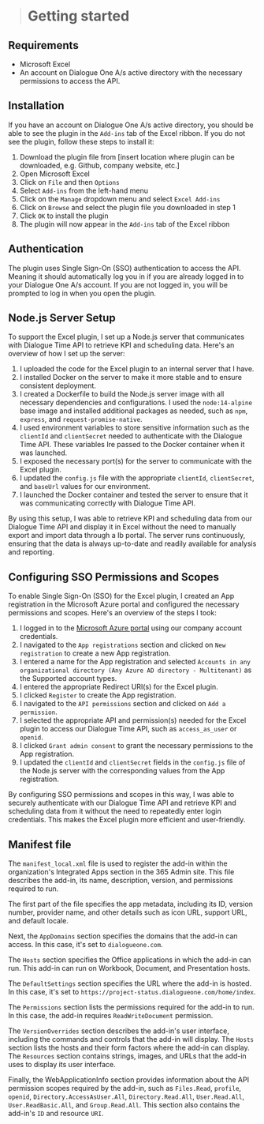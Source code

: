 > # Getting started

## Requirements

- Microsoft Excel
- An account on Dialogue One A/s active directory with the necessary permissions to access the API.

## Installation

If you have an account on Dialogue One A/s active directory, you should be able to see the plugin in the `Add-ins` tab of the Excel ribbon. If you do not see the plugin, follow these steps to install it:

1. Download the plugin file from [insert location where plugin can be downloaded, e.g. Github, company website, etc.]
2. Open Microsoft Excel
3. Click on `File` and then `Options`
4. Select `Add-ins` from the left-hand menu
5. Click on the `Manage` dropdown menu and select `Excel Add-ins`
6. Click on `Browse` and select the plugin file you downloaded in step 1
7. Click `OK` to install the plugin
8. The plugin will now appear in the `Add-ins` tab of the Excel ribbon

## Authentication

The plugin uses Single Sign-On (SSO) authentication to access the API. Meaning it should automatically log you in if you are already logged in to your Dialogue One A/s account. If you are not logged in, you will be prompted to log in when you open the plugin.

## Node.js Server Setup

To support the Excel plugin, I set up a Node.js server that communicates with Dialogue Time API to retrieve KPI and scheduling data. Here's an overview of how I set up the server:

1. I uploaded the code for the Excel plugin to an internal server that I have.
2. I installed Docker on the server to make it more stable and to ensure consistent deployment.
3. I created a Dockerfile to build the Node.js server image with all necessary dependencies and configurations. I used the `node:14-alpine` base image and installed additional packages as needed, such as `npm`, `express`, and `request-promise-native`.
4. I used environment variables to store sensitive information such as the `clientId` and `clientSecret` needed to authenticate with the Dialogue Time API. These variables Ire passed to the Docker container when it was launched.
5. I exposed the necessary port(s) for the server to communicate with the Excel plugin.
6. I updated the `config.js` file with the appropriate `clientId`, `clientSecret`, and `baseUrl` values for our environment.
7. I launched the Docker container and tested the server to ensure that it was communicating correctly with Dialogue Time API.

By using this setup, I was able to retrieve KPI and scheduling data from our Dialogue Time API and display it in Excel without the need to manually export and import data through a Ib portal. The server runs continuously, ensuring that the data is always up-to-date and readily available for analysis and reporting.

## Configuring SSO Permissions and Scopes

To enable Single Sign-On (SSO) for the Excel plugin, I created an App registration in the Microsoft Azure portal and configured the necessary permissions and scopes. Here's an overview of the steps I took:

1. I logged in to the [Microsoft Azure portal](https://portal.azure.com) using our company account credentials.
2. I navigated to the `App registrations` section and clicked on `New registration` to create a new App registration.
3. I entered a name for the App registration and selected `Accounts in any organizational directory (Any Azure AD directory - Multitenant)` as the Supported account types.
4. I entered the appropriate Redirect URI(s) for the Excel plugin.
5. I clicked `Register` to create the App registration.
6. I navigated to the `API permissions` section and clicked on `Add a permission`.
7. I selected the appropriate API and permission(s) needed for the Excel plugin to access our Dialogue Time API, such as `access_as_user` or `openid`.
8. I clicked `Grant admin consent` to grant the necessary permissions to the App registration.
9. I updated the `clientId` and `clientSecret` fields in the `config.js` file of the Node.js server with the corresponding values from the App registration.

By configuring SSO permissions and scopes in this way, I was able to securely authenticate with our Dialogue Time API and retrieve KPI and scheduling data from it without the need to repeatedly enter login credentials. This makes the Excel plugin more efficient and user-friendly.

## Manifest file

The `manifest_local.xml` file is used to register the add-in within the organization's Integrated Apps section in the 365 Admin site. This file describes the add-in, its name, description, version, and permissions required to run.

The first part of the file specifies the app metadata, including its ID, version number, provider name, and other details such as icon URL, support URL, and default locale.

Next, the `AppDomains` section specifies the domains that the add-in can access. In this case, it's set to `dialogueone.com`.

The `Hosts` section specifies the Office applications in which the add-in can run. This add-in can run on Workbook, Document, and Presentation hosts.

The `DefaultSettings` section specifies the URL where the add-in is hosted. In this case, it's set to `https://project-status.dialogueone.com/home/index`.

The `Permissions` section lists the permissions required for the add-in to run. In this case, the add-in requires `ReadWriteDocument` permission.

The `VersionOverrides` section describes the add-in's user interface, including the commands and controls that the add-in will display. The `Hosts` section lists the hosts and their form factors where the add-in can display. The `Resources` section contains strings, images, and URLs that the add-in uses to display its user interface.

Finally, the WebApplicationInfo section provides information about the API permission scopes required by the add-in, such as `Files.Read`, `profile`, `openid`, `Directory.AccessAsUser.All`, `Directory.Read.All`, `User.Read.All`, `User.ReadBasic.All`, and `Group.Read.All`. This section also contains the add-in's `ID` and resource `URI`.
